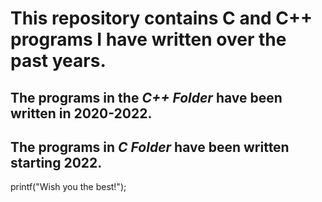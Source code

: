 # This repository contains C and C++ programs I have written over the past years.

## The programs in the *C++ Folder* have been written in 2020-2022.

## The programs in *C Folder* have been written starting 2022.

printf("Wish you the best!");
